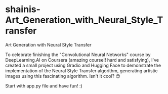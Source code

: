# shainis-Art_Generation_with_Neural_Style_Transfer
Art Generation with Neural Style Transfer

To celebrate finishing the "Convolutional Neural Networks" course by DeepLearning.AI on Coursera (amazing course!! hard and satisfying), I've created a small project using Gradio and Hugging Face to demonstrate the implementation of the Neural Style Transfer algorithm, generating artistic images using this fascinating algorithm. Isn't it cool? 😊

Start with app.py file and have fun! :)
